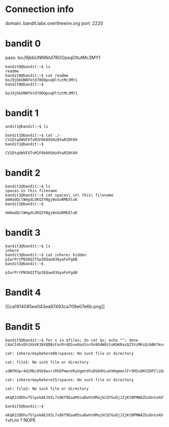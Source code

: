 # Connection info
domain: bandit.labs.overthewire.org
port: 2220

# bandit 0
pass: boJ9jbbUNNfktd78OOpsqOltutMc3MY1
```
bandit0@bandit:~$ ls
readme
bandit0@bandit:~$ cat readme 
boJ9jbbUNNfktd78OOpsqOltutMc3MY1
bandit0@bandit:~$ 
```
`boJ9jbbUNNfktd78OOpsqOltutMc3MY1`
# bandit 1
```
andit1@bandit:~$ ls
-
bandit1@bandit:~$ cat ./- 
CV1DtqXWVFXTvM2F0k09SHz0YwRINYA9
bandit1@bandit:~$ 
```
`CV1DtqXWVFXTvM2F0k09SHz0YwRINYA9`
# bandit 2
```
bandit2@bandit:~$ ls
spaces in this filename
bandit2@bandit:~$ cat spaces\ in\ this\ filename 
UmHadQclWmgdLOKQ3YNgjWxGoRMb5luK
bandit2@bandit:~$ 
```
`UmHadQclWmgdLOKQ3YNgjWxGoRMb5luK`
# bandit 3
```
bandit3@bandit:~$ ls
inhere
bandit3@bandit:~$ cat inhere/.hidden 
pIwrPrtPN36QITSp3EQaw936yaFoFgAB
bandit3@bandit:~$ 
```
`pIwrPrtPN36QITSp3EQaw936yaFoFgAB`
# Bandit 4
![[ca1914085ee043ea97493ca709e07e6b.png]]

# Bandit 5
```
bandit5@bandit:~$ for x in $files; do cat $x; echo ""; done
C4oCI4hsDhJXkVK38XQDBsFacRrdQSveOod1nrOn9O4WOitoKbKRazQZ5ViMKsQibB67knrvrCUcP6Uz46SGSPdv0gLCbsDYjNVmB2sLh4F5edgZrS6sFI3ivFQsukcaGMVhaDP2wWE5UOT7fctx24acwUZMMNwMNefwXNPVxHemtnLUmPTLrousgRM2NjVqKDh78N7mdCCHKu8eJhOJWerVQNktHCrGfJryLh2BGvwpwv2Kp4wQEjIXSHL8diXLkRycMUt1ztaAQ2TNB9r3FOTgUvvvVB1

cat: inhere/maybehere08/spaces: No such file or directory

cat: file1: No such file or directory

sdNTKUpr4diMbc9Sk9avriRhEPmwnVKyUgmtdYuDS04hLwVXHqmmnlFr5MIu6KVZOPCliDasxGii8RuOKUIv0FIa9sNSfNGoW1Z3yK2W86bpWwNlHfwcSs1rkJgp3ZutpG4NGhez9DyQbfO3aK69rlU0PrZ9VCiowB6mJEVbVk78S1RtwNpepFEBvBQDbIfFzqvzf1xszbhXA8qEADKxmRQ7lLZNRHYhJbre2XYYNLI59AyXwx6AjC9xe9

cat: inhere/maybehere15/spaces: No such file or directory

cat: file2: No such file or directory

eKqR22ODhv7SlpxkAEJXSL7s8KT9EaaM3saDwVnXMajkCQfGuDjJZjKtBPMWAZGsDntoXUTxPLh9

bandit5@bandit:~$ 
```
`eKqR22ODhv7SlpxkAEJXSL7s8KT9EaaM3saDwVnXMajkCQfGuDjJZjKtBPMWAZGsDntoXUTxPLh9` ?
NOPE